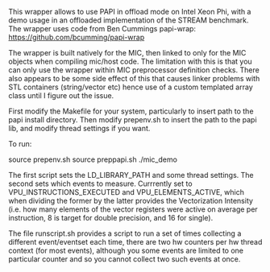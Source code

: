 This wrapper allows to use PAPI in offload mode on Intel Xeon Phi, with a demo usage in an offloaded implementation of the STREAM benchmark. The wrapper uses code from Ben Cummings papi-wrap: https://github.com/bcumming/papi-wrap

The wrapper is built natively for the MIC, then linked to only for the MIC objects when compiling mic/host code. The limitation with this is that you can only use the wrapper within MIC preprocessor definition checks. There also appears to be some side effect of this that causes linker problems with STL containers (string/vector etc) hence use of a custom templated array class until I figure out the issue.

First modify the Makefile for your system, particularly to insert path to the papi install directory. Then modify prepenv.sh to insert the path to the papi lib, and modify thread settings if you want.

To run:

source prepenv.sh 
source preppapi.sh 
./mic_demo

The first script sets the LD_LIBRARY_PATH and some thread settings. The second sets which events to measure. Currrently set to VPU_INSTRUCTIONS_EXECUTED and VPU_ELEMENTS_ACTIVE, which when dividing the former by the latter provides the Vectorization Intensity (i.e. how many elements of the vector registers were active on average per instruction, 8 is target for double precision, and 16 for single).

The file runscript.sh provides a script to run a set of times collecting a different event/eventset each time, there are two hw counters per hw thread context (for most events), although you some events are limited to one particular counter and so you cannot collect two such events at once.


